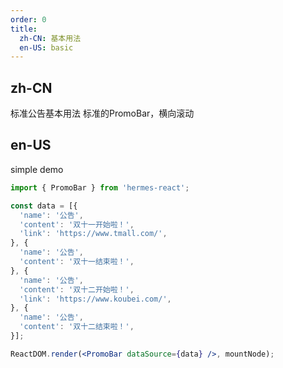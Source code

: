 ```yaml
---
order: 0
title:
  zh-CN: 基本用法
  en-US: basic
---
```


## zh-CN

标准公告基本用法
标准的PromoBar，横向滚动

## en-US

simple demo

````jsx
import { PromoBar } from 'hermes-react';

const data = [{
  'name': '公告',
  'content': '双十一开始啦！',
  'link': 'https://www.tmall.com/',
}, {
  'name': '公告',
  'content': '双十一结束啦！',
}, {
  'name': '公告',
  'content': '双十二开始啦！',
  'link': 'https://www.koubei.com/',
}, {
  'name': '公告',
  'content': '双十二结束啦！',
}];

ReactDOM.render(<PromoBar dataSource={data} />, mountNode);
````
